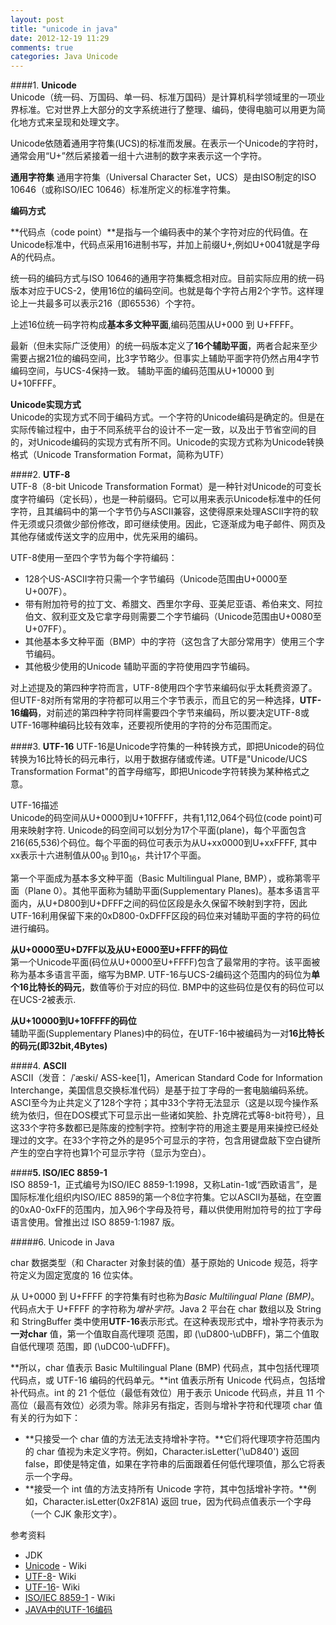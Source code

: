 ```yaml
---
layout: post
title: "unicode in java"
date: 2012-12-19 11:29
comments: true
categories: Java Unicode
---
```


####1. **Unicode**  
Unicode（统一码、万国码、单一码、标准万国码）是计算机科学领域里的一项业界标准。它对世界上大部分的文字系统进行了整理、编码，使得电脑可以用更为简化地方式来呈现和处理文字。
  
Unicode依随着通用字符集(UCS)的标准而发展。在表示一个Unicode的字符时，通常会用“U+”然后紧接着一组十六进制的数字来表示这一个字符。

**通用字符集**
通用字符集（Universal Character Set，UCS）是由ISO制定的ISO 10646（或称ISO/IEC 10646）标准所定义的标准字符集。

**编码方式**   

**代码点（code point）**是指与一个编码表中的某个字符对应的代码值。在Unicode标准中，代码点采用16进制书写，并加上前缀U+,例如U+0041就是字母A的代码点。

统一码的编码方式与ISO 10646的通用字符集概念相对应。目前实际应用的统一码版本对应于UCS-2，使用16位的编码空间。也就是每个字符占用2个字节。这样理论上一共最多可以表示216（即65536）个字符。

上述16位统一码字符构成**基本多文种平面**,编码范围从U+000 到 U+FFFF。  

最新（但未实际广泛使用）的统一码版本定义了**16个辅助平面**，两者合起来至少需要占据21位的编码空间，比3字节略少。但事实上辅助平面字符仍然占用4字节编码空间，与UCS-4保持一致。
辅助平面的编码范围从U+10000 到 U+10FFFF。

**Unicode实现方式**  
Unicode的实现方式不同于编码方式。一个字符的Unicode编码是确定的。但是在实际传输过程中，由于不同系统平台的设计不一定一致，以及出于节省空间的目的，对Unicode编码的实现方式有所不同。Unicode的实现方式称为Unicode转换格式（Unicode Transformation Format，简称为UTF）

####2. **UTF-8**  
UTF-8（8-bit Unicode Transformation Format）是一种针对Unicode的可变长度字符编码（定长码），也是一种前缀码。它可以用来表示Unicode标准中的任何字符，且其编码中的第一个字节仍与ASCII兼容，这使得原来处理ASCII字符的软件无须或只须做少部份修改，即可继续使用。因此，它逐渐成为电子邮件、网页及其他存储或传送文字的应用中，优先采用的编码。

UTF-8使用一至四个字节为每个字符编码：   

- 128个US-ASCII字符只需一个字节编码（Unicode范围由U+0000至U+007F）。  
- 带有附加符号的拉丁文、希腊文、西里尔字母、亚美尼亚语、希伯来文、阿拉伯文、叙利亚文及它拿字母则需要二个字节编码（Unicode范围由U+0080至U+07FF）。  
- 其他基本多文种平面（BMP）中的字符（这包含了大部分常用字）使用三个字节编码。  
- 其他极少使用的Unicode 辅助平面的字符使用四字节编码。  

对上述提及的第四种字符而言，UTF-8使用四个字节来编码似乎太耗费资源了。但UTF-8对所有常用的字符都可以用三个字节表示，而且它的另一种选择，**UTF-16编码**，对前述的第四种字符同样需要四个字节来编码，所以要决定UTF-8或UTF-16哪种编码比较有效率，还要视所使用的字符的分布范围而定。


####3. **UTF-16**
UTF-16是Unicode字符集的一种转换方式，即把Unicode的码位转换为16比特长的码元串行，以用于数据存储或传递。UTF是"Unicode/UCS Transformation Format"的首字母缩写，即把Unicode字符转换为某种格式之意。

UTF-16描述  
Unicode的码空间从U+0000到U+10FFFF，共有1,112,064个码位(code point)可用来映射字符. Unicode的码空间可以划分为17个平面(plane)，每个平面包含216(65,536)个码位。每个平面的码位可表示为从U+xx0000到U+xxFFFF, 其中xx表示十六进制值从00<sub>16</sub> 到10<sub>16</sub>，共计17个平面。  

第一个平面成为基本多文种平面（Basic Multilingual Plane, BMP），或称第零平面（Plane 0）。其他平面称为辅助平面(Supplementary Planes)。基本多语言平面内，从U+D800到U+DFFF之间的码位区段是永久保留不映射到字符，因此UTF-16利用保留下来的0xD800-0xDFFF区段的码位来对辅助平面的字符的码位进行编码。

**从U+0000至U+D7FF以及从U+E000至U+FFFF的码位**  
第一个Unicode平面(码位从U+0000至U+FFFF)包含了最常用的字符。该平面被称为基本多语言平面，缩写为BMP. UTF-16与UCS-2编码这个范围内的码位为**单个16比特长的码元**，数值等价于对应的码位. BMP中的这些码位是仅有的码位可以在UCS-2被表示.

**从U+10000到U+10FFFF的码位**  
辅助平面(Supplementary Planes)中的码位，在UTF-16中被编码为一对**16比特长的码元(即32bit,4Bytes)**

####4. **ASCII**   
ASCII（发音： /ˈæski/ ASS-kee[1]，American Standard Code for Information Interchange，美国信息交换标准代码）是基于拉丁字母的一套电脑编码系统。
ASCI至今为止共定义了128个字符；其中33个字符无法显示（这是以现今操作系统为依归，但在DOS模式下可显示出一些诸如笑脸、扑克牌花式等8-bit符号），且这33个字符多数都已是陈废的控制字符。控制字符的用途主要是用来操控已经处理过的文字。在33个字符之外的是95个可显示的字符，包含用键盘敲下空白键所产生的空白字符也算1个可显示字符（显示为空白）。

####**5. ISO/IEC 8859-1**  
ISO 8859-1，正式编号为ISO/IEC 8859-1:1998，又称Latin-1或“西欧语言”，是国际标准化组织内ISO/IEC 8859的第一个8位字符集。它以ASCII为基础，在空置的0xA0-0xFF的范围内，加入96个字母及符号，藉以供使用附加符号的拉丁字母语言使用。曾推出过 ISO 8859-1:1987 版。


#####6. Unicode in Java

char 数据类型（和 Character 对象封装的值）基于原始的 Unicode 规范，将字符定义为固定宽度的 16 位实体。

从 U+0000 到 U+FFFF 的字符集有时也称为*Basic Multilingual Plane (BMP)*。代码点大于 U+FFFF 的字符称为*增补字符*。Java 2 平台在 char 数组以及 String 和 StringBuffer 类中使用**UTF-16**表示形式。在这种表现形式中，增补字符表示为**一对char** 值，第一个值取自高代理项 范围，即 (\uD800-\uDBFF)，第二个值取自低代理项 范围，即 (\uDC00-\uDFFF)。 

**所以，char 值表示 Basic Multilingual Plane (BMP) 代码点，其中包括代理项代码点，或 UTF-16 编码的代码单元。**int 值表示所有 Unicode 代码点，包括增补代码点。int 的 21 个低位（最低有效位）用于表示 Unicode 代码点，并且 11 个高位（最高有效位）必须为零。除非另有指定，否则与增补字符和代理项 char 值有关的行为如下： 

- **只接受一个 char 值的方法无法支持增补字符。**它们将代理项字符范围内的 char 值视为未定义字符。例如，Character.isLetter('\uD840') 返回 false，即使是特定值，如果在字符串的后面跟着任何低代理项值，那么它将表示一个字母。 
- **接受一个 int 值的方法支持所有 Unicode 字符，其中包括增补字符。**例如，Character.isLetter(0x2F81A) 返回 true，因为代码点值表示一个字母（一个 CJK 象形文字）。 

参考资料

- JDK
- [Unicode](http://zh.wikipedia.org/wiki/Unicode) - Wiki
- [UTF-8](http://zh.wikipedia.org/wiki/UTF-8)- Wiki
- [UTF-16](http://zh.wikipedia.org/wiki/UTF-16)- Wiki
- [ISO/IEC 8859-1](http://zh.wikipedia.org/wiki/ISO/IEC_8859-1) - Wiki
- [JAVA中的UTF-16编码](http://www.cnblogs.com/maxupeng/archive/2011/06/22/2087579.html)








